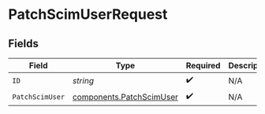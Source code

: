 # PatchScimUserRequest


## Fields

| Field                                                                | Type                                                                 | Required                                                             | Description                                                          |
| -------------------------------------------------------------------- | -------------------------------------------------------------------- | -------------------------------------------------------------------- | -------------------------------------------------------------------- |
| `ID`                                                                 | *string*                                                             | :heavy_check_mark:                                                   | N/A                                                                  |
| `PatchScimUser`                                                      | [components.PatchScimUser](../../models/components/patchscimuser.md) | :heavy_check_mark:                                                   | N/A                                                                  |